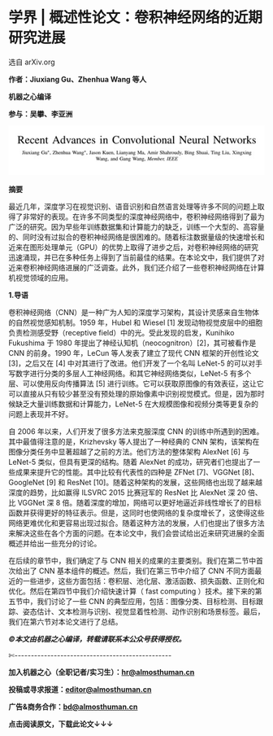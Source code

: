 # 学界 | 概述性论文：卷积神经网络的近期研究进展

选自 arXiv.org

**作者：Jiuxiang Gu、Zhenhua Wang 等人**

**机器之心编译**

**参与：吴攀、李亚洲**

![](img/820a03c9511850dcb0d2aefd9b6d84cd.jpg)

**摘要**

最近几年，深度学习在视觉识别、语音识别和自然语言处理等许多不同的问题上取得了非常好的表现。在许多不同类型的深度神经网络中，卷积神经网络得到了最为广泛的研究。因为早些年训练数据集和计算能力的缺乏，训练一个大型的、高容量的、同时没有过拟合的卷积神经网络是很困难的。随着标注数据量级的快速增长和近来在图形处理单元（GPU）的优势上取得了进步之后，对卷积神经网络的研究迅速涌现，并已在多种任务上得到了当前最佳的结果。在本论文中，我们提供了对近来卷积神经网络进展的广泛调查。此外，我们还介绍了一些卷积神经网络在计算机视觉领域的应用。

**1.导语**

卷积神经网络（CNN）是一种广为人知的深度学习架构，其设计灵感来自生物体的自然视觉感知机制。1959 年，Hubel 和 Wiesel [1] 发现动物视觉皮层中的细胞负责检测感受野（receptive field）中的光。受此发现的启发，Kunihiko Fukushima 于 1980 年提出了神经认知机（neocognitron）[2]，其可被看作是 CNN 的前身。1990 年，LeCun 等人发表了建立了现代 CNN 框架的开创性论文 [3]，之后又在 [4] 中对其进行了改进。他们开发了一个名叫 LeNet-5 的可以对手写数字进行分类的多层人工神经网络。和其它神经网络类似，LeNet-5 有多个层、可以使用反向传播算法 [5] 进行训练。它可以获取原图像的有效表征，这让它可以直接从只有较少甚至没有预处理的原始像素中识别视觉模式。但是，因为那时候缺乏大量训练数据和计算能力，LeNet-5 在大规模图像和视频分类等更复杂的问题上表现并不好。

自 2006 年以来，人们开发了很多方法来克服深度 CNN 的训练中所遇到的困难。其中最值得注意的是，Krizhevsky 等人提出了一种经典的 CNN 架构，该架构在图像分类任务中显著超越了之前的方法。他们方法的整体架构 AlexNet [6] 与 LeNet-5 类似，但具有更深的结构。随着 AlexNet 的成功，研究者们也提出了一些成果来提升它的性能。其中比较有代表性的四种是 ZFNet [7]、VGGNet [8]、GoogleNet [9] 和 ResNet [10]。随着这种架构的发展，这些网络也出现了越来越深度的趋势，比如赢得 ILSVRC 2015 比赛冠军的 ResNet 比 AlexNet 深 20 倍、比 VGGNet 深 8 倍。随着深度的增加，网络可以更好地逼近非线性增长了的目标函数并获得更好的特征表示。但是，这同时也使网络的复杂度增长了，这使得这些网络更难优化和更容易出现过拟合。随着这种方法的发展，人们也提出了很多方法来解决这些在各个方面的问题。在本论文中，我们会尝试给出近来研究进展的全面概述并给出一些充分的讨论。

在后续的章节中，我们确定了与 CNN 相关的成果的主要类别。我们在第二节中首次给出了 CNN 基本组件的概述。然后，我们在第三节中介绍了 CNN 不同方面最近的一些进步，这些方面包括：卷积层、池化层、激活函数、损失函数、正则化和优化。然后在第四节中我们介绍快速计算（ fast computing ）技术。接下来的第五节中，我们讨论了一些 CNN 的典型应用，包括：图像分类、目标检测、目标跟踪、姿态估计、文本检测与识别、视觉显着性检测、动作识别和场景标签。最后，我们在第六节对本论文进行了总结。

***©本文由机器之心编译，***转载请联系本公众号获得授权***。***

✄------------------------------------------------

**加入机器之心（全职记者/实习生）：hr@almosthuman.cn**

**投稿或寻求报道：editor@almosthuman.cn**

**广告&商务合作：bd@almosthuman.cn**

**点击阅读原文，下载此论文↓↓↓**